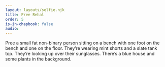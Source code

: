 ```yaml
---
layout: layouts/selfie.njk
title: Pree Rehal
order: 5
is-in-chapbook: false
audio:
---
```


Pree a small fat non-binary person sitting on a bench with one foot on the bench and one on the floor. They’re wearing mint shorts and a slate tank top. They’re looking up over their sunglasses. There’s a blue house and some plants in the background.

